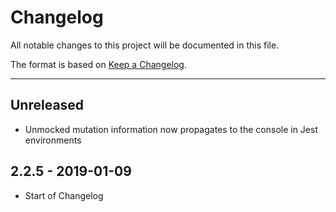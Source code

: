 # Changelog

All notable changes to this project will be documented in this file.

The format is based on [Keep a Changelog](http://keepachangelog.com/en/1.0.0/).

<!-- Unreleased changes should go to UNRELEASED.md -->

---

## Unreleased

- Unmocked mutation information now propagates to the console in Jest environments

## 2.2.5 - 2019-01-09

- Start of Changelog
